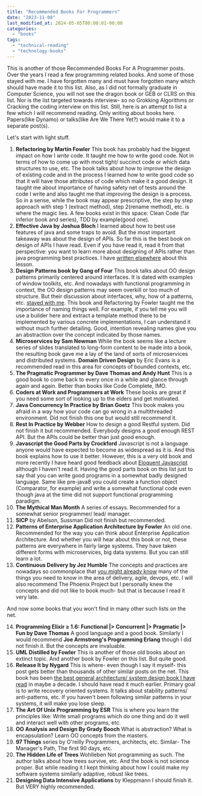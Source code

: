 ```yaml
---
title: "Recommended Books For Programmers"
date: "2023-11-08"
last_modified_at: 2024-05-05T00:00:01-00:00
categories: 
  - "books"
tags: 
  - "technical-reading"
  - "technology-books"
---
```


This is another of those Recommended Books For A Programmer posts. Over the years I read a few programming related books. And some of those stayed with me. I have forgotten many and must have forgotten many which should have made it to this list. Also, as I did not formally graduate in Computer Science, you will not see the dragon book or GEB or CLRS on this list. Nor is the list targeted towards interview- so no Grokking Algorithms or Cracking the coding interview on this list. Still, here is an attempt to list a few which I will recommend reading. Only writing about books here. Papers(like Dynamo) or talks(like Are We There Yet?) would make it to a separate post(s).

Let's start with light stuff.

1. **Refactoring by Martin Fowler**  This book has probably had the biggest impact on how I _write_ code. It taught me how to write good code. Not in terms of how to come up with most tight/ succinct code or which data structures to use, etc. The book talks about how to improve the design of existing code and in the process I learned how to write good code so that it will have those attributes of code which make it a good design. It taught me about importance of having safety net of tests around the code I write and also taught me that improving the design is a process. So in a sense, while the book may appear prescriptive, the step by step approach with step 1 (extract method), step 2(rename method), etc. is where the magic lies. A few books exist in this space: Clean Code (far inferior book and series), TDD by example(good one).
2. **Effective Java by Joshua Bloch**  I learned about how to best use features of java and some traps to avoid. But the most important takeaway was about the design of APIs. So far this is the best book on design of APIs I have read. Even if you have read it, read it from that perspective: you want to learn more about designing of APIs rather than java programming best practices. I have [written elsewhere](https://atul-atul.github.io/bylane-learning/) about this lesson.
3. **Design Patterns book by Gang of Four**  This book talks about OO design patterns primarily centered around interfaces. It is dated with examples of window toolkits, etc. And nowadays with functional programming in context, the OO design patterns may seem overkill or too much of structure. But their discussion about interfaces, why, how of a patterns, etc. [stayed with me](https://atul-atul.github.io/a-review-of-GoF/). This book and Refactoring by Fowler taught me the importance of naming things well. For example, if you tell me you will use a builder here and extract a template method there to be implemented by various concrete implementations, I can understand it without much further detailing. Good, intention revealing names give you an abstraction over the concept indicated by those names.
4. **Microservices by Sam Newman**  While the book seems like a lecture series of slides translated to long-form content to be made into a book, the resulting book gave me a lay of the land of sorts of microservices and distributed systems. **Domain Driven Design** by Eric Evans is a recommended read in this area for concepts of bounded contexts, etc.
5. **The Pragmatic Programmer by Dave Thomas and Andy Hunt**  This is a good book to come back to every once in a while and glance through again and again. Better than books like Code Complete, IMO.
6. **Coders at Work and Programmers at Work**  These books are great if you need some sort of looking up to the elders and get motivated.
7. **Java Concurrency In Practice by Brian Goetz**  This book makes you afraid in a way how your code can go wrong in a multithreaded environment. Did not finish this one but would still recommend it.
8. **Rest In Practice by Webber** How to design a good Restful system. Did not finish it but recommended. Everybody designs a good enough REST API. But the APIs could be better than just good enough. 
9. **Javascript the Good Parts by Crockford**  Javascript is not a language anyone would have expected to become as widespread as it is. And this book explains how to use it better. However, this is a very old book and more recently I have heard good feedback about [Eloquent Javascript](https://eloquentjavascript.net/) although I haven't read it. Having the good parts book on this list just to say that you can write good programs in a somewhat badly designed language. Same like pre-java8 you could create a function object (Comparator, for example) and write a somewhat functional code even though java at the time did not support functional programming paradigm.
10. **The Mythical Man Month**  A series of essays. Recommended for a somewhat senior programmer/ lead/ manager.
11. **SICP** by Abelson, Sussman  Did not finish but recommended.
12. **Patterns of Enterprise Application Architecture by Fowler**  An old one. Recommended for the way you can think about Enterprise Application Architecture. And whether you will hear about this book or not, these patterns are everywhere in fairly large systems. They have taken different forms with microservices, big data systems. But you can still learn a lot.
13. **Continuous Delivery by Jez Humble**  The concepts and practices are nowadays so commonplace that [you might already know](https://atul-atul.github.io/books/continuous-delivery/) many of the things you need to know in the area of delivery, agile, devops, etc. I will also recommend The Phoenix Project but I personally knew the concepts and did not like to book much- but that is because I read it very late.  
      
And now some books that you won't find in many other such lists on the net.

14. **Programming Elixir ≥ 1.6: Functional |> Concurrent |> Pragmatic |> Fun by Dave Thomas**  A good language and a good book. Similarly I would recommend **Joe Armstrong's Programming Erlang** though I did not finish it. But the concepts are invaluable.
15. **UML Distilled by Fowler**  This is another of those old books about an extinct topic. And another book by Fowler on this list. But quite good.
16. **Release It by Nygard** This is where- even though I say it myself- this post gets better than thousands of other similar posts on the net. This book has been [the best general architecture/ system design book I have read](https://atul-atul.github.io/books/release-it-book-by-michael-nygard/) in maybe a decade. I should have read it much earlier. Primary goal is to write recovery oriented systems. It talks about stability patterns/ anti-patterns, etc. If you haven't been following similar patterns in your systems, it will make you lose sleep. 
17. **The Art Of Unix Programming by ESR**  This is where you learn the principles like: Write small programs which do one thing and do it well and interact well with other programs, etc.
18. **OO Analysis and Design By Grady Booch**  What is abstraction? What is encapsulation? Learn OO concepts from the masters.
19. **97 Things** series by O'reilly  Programmers, architects, etc. Similar- The Manager's Path, The first 90 days, etc.
20. **The Hidden Life of Trees** Wohlleben  Not programming as such. The author talks about how trees survive, etc. And the book is not science proper. But while reading it I kept thinking about how I could make my software systems similarly adaptive, robust like trees.
21. **Designing Data Intensive Applications** by Kleppmann  I should finish it. But VERY highly recommended.
